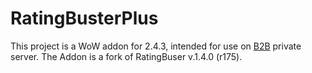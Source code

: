 # RatingBusterPlus
This project is a WoW addon for 2.4.3, intended for use on [B2B](https://www.back2basics-wow.eu/) private server. 
The Addon is a fork of RatingBuser v.1.4.0 (r175).
